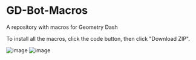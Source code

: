 # GD-Bot-Macros
A repository with macros for Geometry Dash

To install all the macros, click the code button, then click "Download ZIP".

![image](https://github.com/user-attachments/assets/38355c29-77e7-4e25-a6ad-d0f2725bb8f0)
![image](https://github.com/user-attachments/assets/cb33ad2e-2b95-4226-a4d9-9bc076169841)

